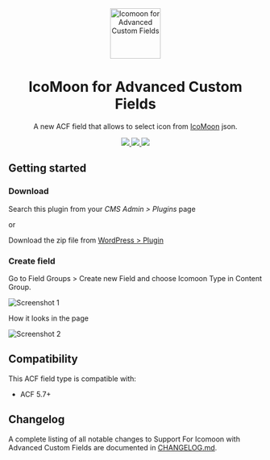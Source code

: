 <div align="center">
 
 <img width="100px" src="https://ps.w.org/acf-icomoon/assets/icon.svg" align="center" alt="Icomoon for Advanced Custom Fields" />
 
 <h1 align="center" style="border:none; padding:0;">IcoMoon for Advanced Custom Fields</h2>
 
 <p align="center">A new ACF field that allows to select icon from <a href="https://icomoon.io" target="_blank">IcoMoon</a> json.</p>

 <p align="center">
   <a href="https://wordpress.org/plugins/acf-icomoon/">
   <img src="https://img.shields.io/badge/-WordPress-0273A9">
   </a>
    <a href="https://icomoon.io">
   <img src="https://img.shields.io/badge/-IcoMoon-29C3F9">
   </a>
    <a href="https://www.advancedcustomfields.com/">
   <img src="https://img.shields.io/badge/-Advanced Custom Fields-347C39">
   </a>
 </p>
 
</div>


## Getting started

### Download

Search this plugin from your _CMS Admin > Plugins_ page 

or 

Download the zip file from [WordPress > Plugin](https://wordpress.org/plugins/acf-icomoon/)

### Create field

Go to Field Groups > Create new Field and choose Icomoon Type in Content Group.

![Screenshot 1](https://ps.w.org/acf-icomoon/assets/screenshot-1.png)

How it looks in the page

![Screenshot 2](https://ps.w.org/acf-icomoon/assets/screenshot-2.png)

## Compatibility

This ACF field type is compatible with:

* ACF 5.7+

## Changelog

A complete listing of all notable changes to Support For Icomoon with Advanced Custom Fields are documented
in [CHANGELOG.md](https://github.com/viivue/acf-icomoon/blob/master/CHANGELOG.md).
